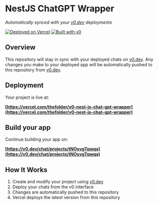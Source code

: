 # NestJS ChatGPT Wrapper

*Automatically synced with your [v0.dev](https://v0.dev) deployments*

[![Deployed on Vercel](https://img.shields.io/badge/Deployed%20on-Vercel-black?style=for-the-badge&logo=vercel)](https://vercel.com/thefolder/v0-nest-js-chat-gpt-wrapper)
[![Built with v0](https://img.shields.io/badge/Built%20with-v0.dev-black?style=for-the-badge)](https://v0.dev/chat/projects/tNOsvgTqwqa)

## Overview

This repository will stay in sync with your deployed chats on [v0.dev](https://v0.dev).
Any changes you make to your deployed app will be automatically pushed to this repository from [v0.dev](https://v0.dev).

## Deployment

Your project is live at:

**[https://vercel.com/thefolder/v0-nest-js-chat-gpt-wrapper](https://vercel.com/thefolder/v0-nest-js-chat-gpt-wrapper)**

## Build your app

Continue building your app on:

**[https://v0.dev/chat/projects/tNOsvgTqwqa](https://v0.dev/chat/projects/tNOsvgTqwqa)**

## How It Works

1. Create and modify your project using [v0.dev](https://v0.dev)
2. Deploy your chats from the v0 interface
3. Changes are automatically pushed to this repository
4. Vercel deploys the latest version from this repository